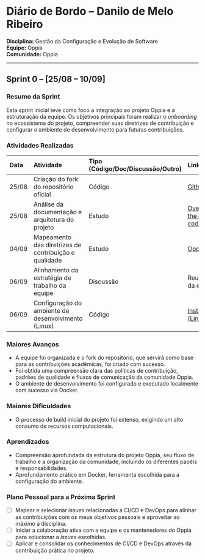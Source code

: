 # Diário de Bordo – Danilo de Melo Ribeiro

**Disciplina:** Gestão da Configuração e Evolução de Software\
**Equipe:** Oppia\
**Comunidade:** Oppia

---

## Sprint 0 – \[25/08 – 10/09]

### Resumo da Sprint

Esta sprint inicial teve como foco a integração ao projeto Oppia e a estruturação da equipe. Os objetivos principais foram realizar o _onboarding_ no ecossistema do projeto, compreender suas diretrizes de contribuição e configurar o ambiente de desenvolvimento para futuras contribuições.

### Atividades Realizadas

| Data  | Atividade                                             | Tipo (Código/Doc/Discussão/Outro) | Link/Referência                                                                                       | Status    |
| :---- | :---------------------------------------------------- | :-------------------------------- | :---------------------------------------------------------------------------------------------------- | :-------- |
| 25/08 | Criação do fork do repositório oficial                | Código                            | [Github](https://github.com/EngDann/oppia)                                                            | Concluído |
| 25/08 | Análise da documentação e arquitetura do projeto      | Estudo                            | [Overview-of-the-Oppia-codebase](https://github.com/oppia/oppia/wiki/Overview-of-the-Oppia-codebase)  | Concluído |
| 04/09 | Mapeamento das diretrizes de contribuição e qualidade | Estudo                            | [Oppia Wiki](https://github.com/oppia/oppia/wiki)                                                     | Concluído |
| 06/09 | Alinhamento da estratégia de trabalho da equipe       | Discussão                         | Reunião interna da equipe                                                                             | Concluído |
| 06/09 | Configuração do ambiente de desenvolvimento (Linux)   | Código                            | [Installing Oppia (Linux; Docker)](https://github.com/oppia/oppia/wiki/Installing-Oppia-using-Docker) | Concluído |

### Maiores Avanços

-   A equipe foi organizada e o fork do repositório, que servirá como base para as contribuições acadêmicas, foi criado com sucesso.
-   Foi obtida uma compreensão clara das políticas de contribuição, padrões de qualidade e fluxos de comunicação da comunidade Oppia.
-   O ambiente de desenvolvimento foi configurado e executado localmente com sucesso via Docker.

### Maiores Dificuldades

-   O processo de build inicial do projeto foi extenso, exigindo um alto consumo de recursos computacionais.

### Aprendizados

-   Compreensão aprofundada da estrutura do projeto Oppia, seu fluxo de trabalho e a organização da comunidade, incluindo os diferentes papéis e responsabilidades.
-   Aprofundamento prático em Docker, ferramenta escolhida para a configuração do ambiente.

### Plano Pessoal para a Próxima Sprint

-   [ ] Mapear e selecionar _issues_ relacionadas a CI/CD e DevOps para alinhar as contribuições com os meus objetivos pessoais e aproveitar ao máximo a disciplina.
-   [ ] Iniciar a colaboração ativa com a equipe e os mantenedores do Oppia para solucionar a _issues_ escolhidas.
-   [ ] Aplicar e consolidar os conhecimentos de CI/CD e DevOps através da contribuição prática no projeto.
